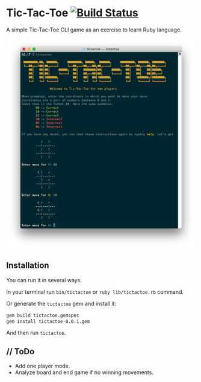 # Tic-Tac-Toe [![Build Status](https://travis-ci.org/emenegro/tictactoe.svg?branch=master)](https://travis-ci.org/emenegro/tictactoe)

A simple Tic-Tac-Toe CLI game as an exercise to learn Ruby language.

![screenshot](etc/screenshot.png)

## Installation

You can run it in several ways. 

In your terminal run `bin/tictactoe` or `ruby lib/tictactoe.rb` command.

Or generate the `tictactoe` gem and install it:

```
gem build tictactoe.gemspec
gem install tictactoe-0.0.1.gem
```

And then run `tictactoe`.

## // ToDo

- Add one player mode.
- Analyze board and end game if no winning movements.
